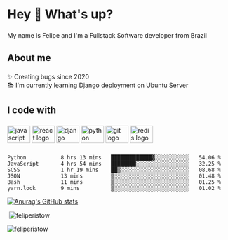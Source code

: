 <h1 align="left">Hey 👋 What's up?</h1>

###

<p align="left">My name is Felipe and I'm a Fullstack Software developer from Brazil</p>

###

<h2 align="left">About me</h2>

###

<p align="left">✨ Creating bugs since 2020<br>📚 I'm currently learning Django deployment on Ubuntu Server</p>

###

<h2 align="left">I code with</h2>

###

<div align="left">
  <img src="https://cdn.jsdelivr.net/gh/devicons/devicon/icons/javascript/javascript-original.svg" height="40" width="52" alt="javascript logo"  />
  <img src="https://cdn.jsdelivr.net/gh/devicons/devicon/icons/react/react-original.svg" height="40" width="52" alt="react logo"  />
  <img src="https://cdn.jsdelivr.net/gh/devicons/devicon/icons/django/django-plain.svg" height="40" width="52" alt="django logo"  />
  <img src="https://cdn.jsdelivr.net/gh/devicons/devicon/icons/python/python-original.svg" height="40" width="52" alt="python logo"  />
  <img src="https://cdn.jsdelivr.net/gh/devicons/devicon/icons/git/git-original.svg" height="40" width="52" alt="git logo"  />
  <img src="https://cdn.jsdelivr.net/gh/devicons/devicon/icons/redis/redis-original.svg" height="40" width="52" alt="redis logo"  />
</div>

###

<!--START_SECTION:waka-->

```text
Python           8 hrs 13 mins   █████████████▓░░░░░░░░░░░   54.06 %
JavaScript       4 hrs 54 mins   ████████░░░░░░░░░░░░░░░░░   32.25 %
SCSS             1 hr 19 mins    ██▒░░░░░░░░░░░░░░░░░░░░░░   08.68 %
JSON             13 mins         ▒░░░░░░░░░░░░░░░░░░░░░░░░   01.48 %
Bash             11 mins         ▒░░░░░░░░░░░░░░░░░░░░░░░░   01.25 %
yarn.lock        9 mins          ▒░░░░░░░░░░░░░░░░░░░░░░░░   01.02 %
```

<!--END_SECTION:waka-->

[![Anurag's GitHub stats](https://github-readme-stats.vercel.app/api?username=FelipeRistow&count_private=true&theme=synthwave)](https://github.com/anuraghazra/github-readme-stats)

<p>&nbsp;<img align="center" src="https://github-readme-stats.vercel.app/api?username=feliperistow&show_icons=true&theme=tokyonight&locale=pt-br" alt="feliperistow" /></p>

<p><img align="center" src="https://github-readme-streak-stats.herokuapp.com/?user=feliperistow&theme=dark" alt="feliperistow" /></p>

